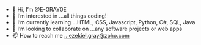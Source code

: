 - 👋 Hi, I’m @E-GRAY0E
- 👀 I’m interested in ...all things coding!
- 🌱 I’m currently learning ...HTML, CSS, Javascript, Python, C#, SQL, Java
- 💞️ I’m looking to collaborate on ...any software projects or web apps
- 📫 How to reach me ...ezekiel.gray@zoho.com

<!---
E-GRAY0E/E-GRAY0E is a ✨ special ✨ repository because its `README.md` (this file) appears on your GitHub profile.
You can click the Preview link to take a look at your changes.
--->

